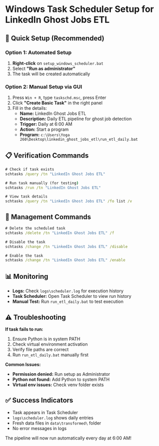 # Windows Task Scheduler Setup for LinkedIn Ghost Jobs ETL

## 🚀 Quick Setup (Recommended)

### Option 1: Automated Setup
1. **Right-click** on `setup_windows_scheduler.bat`
2. Select **"Run as administrator"**
3. The task will be created automatically

### Option 2: Manual Setup via GUI
1. Press `Win + R`, type `taskschd.msc`, press Enter
2. Click **"Create Basic Task"** in the right panel
3. Fill in the details:
   - **Name:** LinkedIn Ghost Jobs ETL
   - **Description:** Daily ETL pipeline for ghost job detection
   - **Trigger:** Daily at 6:00 AM
   - **Action:** Start a program
   - **Program:** `c:\Users\Yoga 260\Desktop\linkedin_ghost_jobs_etl\run_etl_daily.bat`

## 📋 Verification Commands

```cmd
# Check if task exists
schtasks /query /tn "LinkedIn Ghost Jobs ETL"

# Run task manually (for testing)
schtasks /run /tn "LinkedIn Ghost Jobs ETL"

# View task details
schtasks /query /tn "LinkedIn Ghost Jobs ETL" /fo list /v
```

## 🔧 Management Commands

```cmd
# Delete the scheduled task
schtasks /delete /tn "LinkedIn Ghost Jobs ETL" /f

# Disable the task
schtasks /change /tn "LinkedIn Ghost Jobs ETL" /disable

# Enable the task
schtasks /change /tn "LinkedIn Ghost Jobs ETL" /enable
```

## 📊 Monitoring

- **Logs:** Check `logs\scheduler.log` for execution history
- **Task Scheduler:** Open Task Scheduler to view run history
- **Manual Test:** Run `run_etl_daily.bat` to test execution

## ⚠️ Troubleshooting

**If task fails to run:**
1. Ensure Python is in system PATH
2. Check virtual environment activation
3. Verify file paths are correct
4. Run `run_etl_daily.bat` manually first

**Common Issues:**
- **Permission denied:** Run setup as Administrator
- **Python not found:** Add Python to system PATH
- **Virtual env issues:** Check venv folder exists

## ✅ Success Indicators

- Task appears in Task Scheduler
- `logs\scheduler.log` shows daily entries
- Fresh data files in `data\transformed\` folder
- No error messages in logs

The pipeline will now run automatically every day at 6:00 AM!